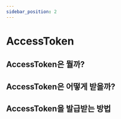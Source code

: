 ```yaml
---
sidebar_position: 2
---
```


# AccessToken

## AccessToken은 뭘까?

## AccessToken은 어떻게 받을까?

## AccessToken을 발급받는 방법
